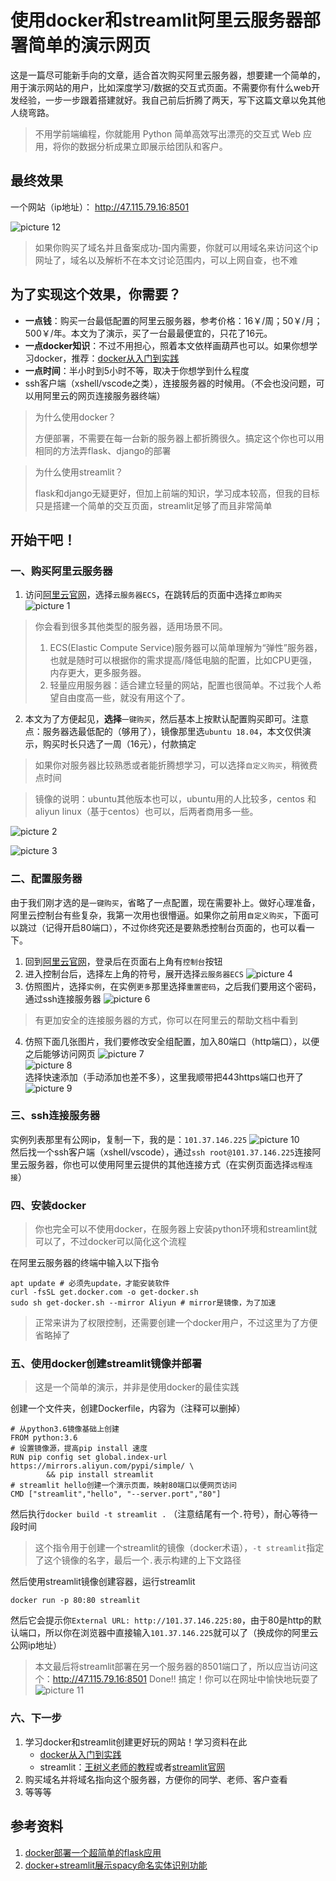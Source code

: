 # 使用docker和streamlit阿里云服务器部署简单的演示网页

这是一篇尽可能新手向的文章，适合首次购买阿里云服务器，想要建一个简单的，用于演示网站的用户，比如深度学习/数据的交互式页面。不需要你有什么web开发经验，一步一步跟着搭建就好。我自己前后折腾了两天，写下这篇文章以免其他人绕弯路。
> 不用学前端编程，你就能用 Python 简单高效写出漂亮的交互式 Web 应用，将你的数据分析成果立即展示给团队和客户。

## 最终效果
一个网站（ip地址）： http://47.115.79.16:8501

![picture 12](../attachment/2020-09-16_04-46-47.png)  

> 如果你购买了域名并且备案成功-国内需要，你就可以用域名来访问这个ip网址了，域名以及解析不在本文讨论范围内，可以上网自查，也不难

## 为了实现这个效果，你需要？
* **一点钱**：购买一台最低配置的阿里云服务器，参考价格：16￥/周；50￥/月；500￥/年。本文为了演示，买了一台最最便宜的，只花了16元。
* **一点docker知识**：不过不用担心，照着本文依样画葫芦也可以。如果你想学习docker，推荐：[docker从入门到实践](https://yeasy.gitbook.io/)
* **一点时间**：半小时到5小时不等，取决于你想学到什么程度
* ssh客户端（xshell/vscode之类），连接服务器的时候用。（不会也没问题，可以用阿里云的网页连接服务器终端）

> 为什么使用docker？
>   
> 方便部署，不需要在每一台新的服务器上都折腾很久。搞定这个你也可以用相同的方法弄flask、django的部署

> 为什么使用streamlit？
>   
> flask和django无疑更好，但加上前端的知识，学习成本较高，但我的目标只是搭建一个简单的交互页面，streamlit足够了而且非常简单
## 开始干吧！
### 一、购买阿里云服务器
1. 访问[阿里云官网](https://www.aliyun.com/)，选择`云服务器ECS`，在跳转后的页面中选择`立即购买`
![picture 1](../attachment/2020-09-16_02-14-17.png)  
> 你会看到很多其他类型的服务器，适用场景不同。
> 1. ECS(Elastic Compute Service)服务器可以简单理解为“弹性”服务器，也就是随时可以根据你的需求提高/降低电脑的配置，比如CPU更强，内存更大，更多服务器。
> 2. 轻量应用服务器：适合建立轻量的网站，配置也很简单。不过我个人希望自由度高一些，就没有用这个了。

2. 本文为了方便起见，**选择**`一键购买`，然后基本上按默认配置购买即可。注意点：服务器选最低配的（够用了），镜像那里选`ubuntu 18.04`，本文仅供演示，购买时长只选了一周（16元），付款搞定
> 如果你对服务器比较熟悉或者能折腾想学习，可以选择`自定义购买`，稍微费点时间

> 镜像的说明：ubuntu其他版本也可以，ubuntu用的人比较多，centos 和 aliyun linux（基于centos）也可以，后两者商用多一些。

![picture 2](../attachment/2020-09-16_03-03-37.png)  

![picture 3](../attachment/2020-09-16_03-14-20.png)  

### 二、配置服务器

由于我们刚才选的是`一键购买`，省略了一点配置，现在需要补上。做好心理准备，阿里云控制台有些复杂，我第一次用也很懵逼。如果你之前用`自定义购买`，下面可以跳过（记得开启80端口），不过你终究还是要熟悉控制台页面的，也可以看一下。

1. 回到[阿里云官网](aliyun.com)，登录后在页面右上角有`控制台`按钮
2. 进入控制台后，选择左上角的符号，展开选择`云服务器ECS`
![picture 4](../attachment/2020-09-16_03-21-31.png)  
3. 仿照图片，选择`实例`，在实例`更多`那里选择`重置密码`，之后我们要用这个密码，通过ssh连接服务器
![picture 6](../attachment/2020-09-16_03-27-08.png)  
> 有更加安全的连接服务器的方式，你可以在阿里云的帮助文档中看到
4. 仿照下面几张图片，我们要修改安全组配置，加入80端口（http端口），以便之后能够访问网页
![picture 7](../attachment/2020-09-16_03-30-11.png)  
![picture 8](../attachment/2020-09-16_03-33-10.png)  
选择快速添加（手动添加也差不多），这里我顺带把443https端口也开了
![picture 9](../attachment/2020-09-16_03-33-52.png)  

### 三、ssh连接服务器
实例列表那里有公网ip，复制一下，我的是：`101.37.146.225`
![picture 10](../attachment/2020-09-16_03-37-04.png)  
然后找一个ssh客户端（xshell/vscode），通过`ssh root@101.37.146.225`连接阿里云服务器，你也可以使用阿里云提供的其他连接方式（在实例页面选择`远程连接`）

### 四、安装docker
> 你也完全可以不使用docker，在服务器上安装python环境和streamlint就可以了，不过docker可以简化这个流程

在阿里云服务器的终端中输入以下指令
```
apt update # 必须先update，才能安装软件
curl -fsSL get.docker.com -o get-docker.sh
sudo sh get-docker.sh --mirror Aliyun # mirror是镜像，为了加速
```
> 正常来讲为了权限控制，还需要创建一个docker用户，不过这里为了方便省略掉了

### 五、使用docker创建streamlit镜像并部署

> 这是一个简单的演示，并非是使用docker的最佳实践

创建一个文件夹，创建Dockerfile，内容为（注释可以删掉）
```
# 从python3.6镜像基础上创建
FROM python:3.6
# 设置镜像源，提高pip install 速度
RUN pip config set global.index-url https://mirrors.aliyun.com/pypi/simple/ \
        && pip install streamlit
# streamlit hello创建一个演示页面，映射80端口以便网页访问
CMD ["streamlit","hello", "--server.port","80"] 
```
然后执行`docker build -t streamlit .` （注意结尾有一个`.`符号），耐心等待一段时间
> 这个指令用于创建一个streamlit的镜像（docker术语），`-t streamlit`指定了这个镜像的名字，最后一个`.`表示构建的上下文路径

然后使用streamlit镜像创建容器，运行streamlit
```
docker run -p 80:80 streamlit
```
然后它会提示你`External URL: http://101.37.146.225:80`，由于80是http的默认端口，所以你在浏览器中直接输入`101.37.146.225`就可以了（换成你的阿里云公网ip地址）
> 本文最后将streamlit部署在另一个服务器的8501端口了，所以应当访问这个：http://47.115.79.16:8501
Done!! 搞定！你可以在网址中愉快地玩耍了
![picture 11](../attachment/2020-09-16_04-33-45.png)  

### 六、下一步
1. 学习docker和streamlit创建更好玩的网站！学习资料在此
    * [docker从入门到实践](https://yeasy.gitbook.io/)
    * streamlit：[王树义老师的教程](https://sspai.com/post/58474)或者[streamlit官网](https://www.streamlit.io/)
2. 购买域名并将域名指向这个服务器，方便你的同学、老师、客户查看
3. 等等等

## 参考资料
1. [docker部署一个超简单的flask应用](https://zhuanlan.zhihu.com/p/78432719)
2. [docker+streamlit展示spacy命名实体识别功能](https://maelfabien.github.io/project/Streamlit/)